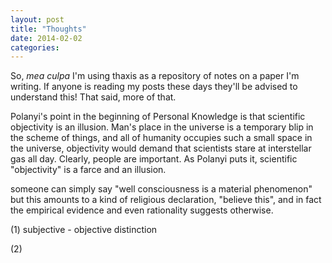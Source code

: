 ```yaml
---
layout: post
title: "Thoughts"
date: 2014-02-02
categories: 
---
```


So, _mea culpa_ I'm using thaxis as a repository of notes on a paper I'm
writing. If anyone is reading my posts these days they'll be advised to
understand this! That said, more of that.

Polanyi's point in the beginning of Personal Knowledge is that scientific
objectivity is an illusion. Man's place in the universe is a temporary blip in
the scheme of things, and all of humanity occupies such a small space in the
universe, objectivity would demand that scientists stare at interstellar gas all
day. Clearly, people are important. As Polanyi puts it, scientific
"objectivity" is a farce and an illusion.

someone can simply say "well consciousness is a material phenomenon" but this
amounts to a kind of religious declaration, "believe this", and in fact the
empirical evidence and even rationality suggests otherwise. 

(1) subjective - objective distinction

(2)